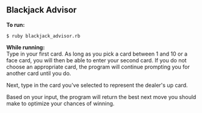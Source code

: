 ## Blackjack Advisor

**To run:**
```
$ ruby blackjack_advisor.rb
```

**While running:**  
Type in your first card. As long as you pick a card between 1 and 10 or a face card, you will then be able to enter your second card. If you do not choose an appropriate card, the program will continue prompting you for another card until you do.

Next, type in the card you've selected to represent the dealer's up card.

Based on your input, the program will return the best next move you should make to optimize your chances of winning.
